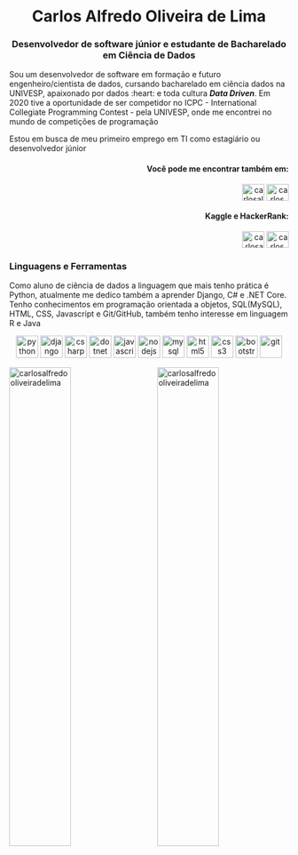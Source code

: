<h1 align="center">Carlos Alfredo Oliveira de Lima</h1>

<h3 align="center">Desenvolvedor de software júnior e estudante de Bacharelado em Ciência de Dados</h3>
<p>Sou um desenvolvedor de software em formação e futuro engenheiro/cientista de dados, cursando bacharelado em ciência dados na UNIVESP, apaixonado por dados :heart: e toda cultura <em><strong>Data Driven</strong></em>. Em 2020 tive a oportunidade de ser competidor no ICPC - International Collegiate Programming Contest - pela UNIVESP, onde me encontrei no mundo de competições de programação</p>
<p>Estou em busca de meu primeiro emprego em TI como estagiário ou desenvolvedor júnior</p>


<span align="right">
  <h4>Você pode me encontrar também em:</h4>  
  <p align="right"><a href="https://linkedin.com/in/carlosalfredooliveiradelima/" target="blank"><img align="center" src="https://cdn.jsdelivr.net/npm/simple-icons@3.0.1/icons/linkedin.svg" alt="carlosalfredooliveiradelima/" height="30" width="40" /></a>
  <a href="mailto:carlos.alfredo.oliveira.de.lima@gmail.com" target="blank"><img align="center" src="https://cdn.jsdelivr.net/npm/simple-icons@4.1.0/icons/gmail.svg" alt="carlos_aol" height="30" width="40" /></a></p>
</span>

<span align="right">
  <h4>Kaggle e HackerRank:</h4>
  <p align="right"><a href="https://kaggle.com/carlosaolima" target="blank"><img align="center" src="https://cdn.jsdelivr.net/npm/simple-icons@3.0.1/icons/kaggle.svg" alt="carlosaolima" height="30" width="40" /></a>
  <a href="https://www.hackerrank.com/carlos_aol" target="blank"><img align="center" src="https://cdn.jsdelivr.net/npm/simple-icons@3.0.1/icons/hackerrank.svg" alt="carlos_aol" height="30" width="40" /></a></p>
</span>


<h3>Linguagens e Ferramentas</h3>
<p>Como aluno de ciência de dados a linguagem que mais tenho prática é Python, atualmente me dedico também a aprender Django, C# e .NET Core. Tenho conhecimentos em programação orientada a objetos, SQL(MySQL), HTML, CSS, Javascript e Git/GitHub, também tenho interesse em linguagem R e Java</p>

<p align="center">
  <img src="https://devicons.github.io/devicon/devicon.git/icons/python/python-original.svg" alt="python" width="40" height="40"/> 
  <img src="https://devicons.github.io/devicon/devicon.git/icons/django/django-original.svg" alt="django" width="40" height="40"/>
  <img src="https://devicons.github.io/devicon/devicon.git/icons/csharp/csharp-original.svg" alt="csharp" width="40" height="40"/>
  <img src="https://devicons.github.io/devicon/devicon.git/icons/dot-net/dot-net-original-wordmark.svg" alt="dotnet" width="40" height="40"/>
  <img src="https://devicons.github.io/devicon/devicon.git/icons/javascript/javascript-original.svg" alt="javascript" width="40" height="40"/>
  <img src="https://devicons.github.io/devicon/devicon.git/icons/nodejs/nodejs-original-wordmark.svg" alt="nodejs" width="40" height="40"/>
  <img src="https://devicons.github.io/devicon/devicon.git/icons/mysql/mysql-original-wordmark.svg" alt="mysql" width="40" height="40"/>
  <img src="https://devicons.github.io/devicon/devicon.git/icons/html5/html5-original-wordmark.svg" alt="html5" width="40" height="40"/>
  <img src="https://devicons.github.io/devicon/devicon.git/icons/css3/css3-original-wordmark.svg" alt="css3" width="40" height="40"/>
  <img src="https://devicons.github.io/devicon/devicon.git/icons/bootstrap/bootstrap-plain.svg" alt="bootstrap" width="40" height="40"/>
  <img src="https://www.vectorlogo.zone/logos/git-scm/git-scm-icon.svg" alt="git" width="40" height="40"/>
</p>


<p><img align="left" width="47%" src="https://github-readme-stats.vercel.app/api/top-langs?username=carlosalfredooliveiradelima&show_icons=true&locale=en&theme=buefy&langs_count=10&layout=compact&hide_border=true" alt="carlosalfredooliveiradelima" /></p>

<p>&nbsp;<img align="right" width="47%" src="https://github-readme-stats.vercel.app/api?username=carlosalfredooliveiradelima&show_icons=true&locale=en&count_private=true&theme=buefy&hide_border=true" alt="carlosalfredooliveiradelima" /></p>



